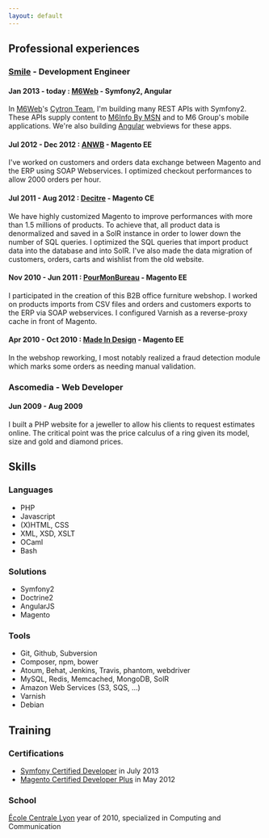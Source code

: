 ```yaml
---
layout: default
---
```


## Professional experiences

### [Smile](http://www.smile.fr) - Development Engineer

#### Jan 2013 - today : [M6Web](http://tech.m6web.fr) - Symfony2, Angular
In [M6Web](http://tech.m6web.fr)'s [Cytron Team](http://cytron.fr), I'm building many REST APIs with Symfony2.
These APIs supply content to [M6Info By MSN](http://news.fr.msn.com/m6-actualite/) and to M6 Group's mobile applications.
We're also building [Angular](https://angularjs.org) webviews for these apps.

#### Jul 2012 - Dec 2012 : [ANWB](http://webwinkel.anwb.nl/webwinkel) - Magento EE
I've worked on customers and orders data exchange between Magento and the ERP using SOAP Webservices.
I optimized checkout performances to allow 2000 orders per hour.

#### Jul 2011 - Aug 2012 : [Decitre](http://www.decitre.fr) - Magento CE
We have highly customized Magento to improve performances with more than 1.5 millions of products.
To achieve that, all product data is denormalized and saved in a SolR instance in order to lower down the number of SQL queries.
I optimized the SQL queries that import product data into the database and into SolR.
I've also made the data migration of customers, orders, carts and wishlist from the old website.

#### Nov 2010 - Jun 2011 : [PourMonBureau](http://www.pourmonbureau.com) - Magento EE
I participated in the creation of this B2B office furniture webshop.
I worked on products imports from CSV files and orders and customers exports to the ERP via SOAP webservices.
I configured Varnish as a reverse-proxy cache in front of Magento.

#### Apr 2010 - Oct 2010 : [Made In Design](http://www.madeindesign.com) - Magento EE
In the webshop reworking, I most notably realized a fraud detection module which marks some orders as needing manual validation.

### Ascomedia - Web Developer
#### Jun 2009 - Aug 2009
I built a PHP website for a jeweller to allow his clients to request estimates online.
The critical point was the price calculus of a ring given its model, size and gold and diamond prices.

## Skills

### Languages
* PHP
* Javascript
* (X)HTML, CSS
* XML, XSD, XSLT
* OCaml
* Bash

### Solutions
* Symfony2
* Doctrine2
* AngularJS
* Magento

### Tools
* Git, Github, Subversion
* Composer, npm, bower
* Atoum, Behat, Jenkins, Travis, phantom, webdriver
* MySQL, Redis, Memcached, MongoDB, SolR
* Amazon Web Services (S3, SQS, ...)
* Varnish
* Debian

## Training

### Certifications

* [Symfony Certified Developer](https://connect.sensiolabs.com/profile/adriensamson) in July 2013
* [Magento Certified Developer Plus](http://www.magentocommerce.com/certification/directory/dev/242613/) in May 2012

### School

[École Centrale Lyon](http://www.ec-lyon.fr) year of 2010, specialized in Computing and Communication
